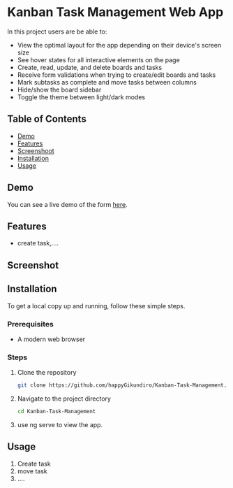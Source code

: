 # Kanban Task Management Web App

In this project users are be able to:

- View the optimal layout for the app depending on their device's screen size
- See hover states for all interactive elements on the page
- Create, read, update, and delete boards and tasks
- Receive form validations when trying to create/edit boards and tasks
- Mark subtasks as complete and move tasks between columns
- Hide/show the board sidebar
- Toggle the theme between light/dark modes

## Table of Contents
- [Demo]()
- [Features](#features)
- [Screenshoot](#screenshot)
- [Installation](#installation)
- [Usage](#usage)

## Demo
You can see a live demo of the form [here]().

## Features
- create task,....

## Screenshot

<!-- ![Screenshot 2024-07-01 082156](https://github.com/happyGikundiro/Password-Generator-App/assets/172483008/19f93181-d18e-4dc4-b141-557afa63f4c8) -->

## Installation
To get a local copy up and running, follow these simple steps.

### Prerequisites
- A modern web browser

### Steps
1. Clone the repository
   ```sh
   git clone https://github.com/happyGikundiro/Kanban-Task-Management.git
2. Navigate to the project directory
   ```sh
   cd Kanban-Task-Management
3. use ng serve to view the app.

## Usage
1. Create task
2. move task
3. ....



